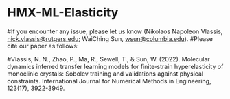 # HMX-ML-Elasticity

#If you encounter any issue, please let us know (Nikolaos Napoleon Vlassis, nick.vlassis@rutgers.edu; WaiChing Sun, wsun@columbia.edu). 
#Please cite our paper as follows:

#Vlassis, N. N., Zhao, P., Ma, R., Sewell, T., & Sun, W. (2022). Molecular dynamics inferred transfer learning models for finite‐strain hyperelasticity of monoclinic crystals: Sobolev training and validations against physical constraints. International Journal for Numerical Methods in Engineering, 123(17), 3922-3949.

